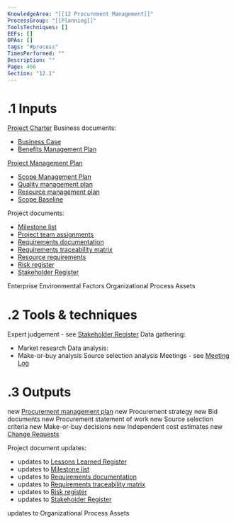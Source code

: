 ```yaml
---
KnowledgeArea: "[[12 Procurement Management]]"
ProcessGroup: "[[Planning]]"
ToolsTechniques: []
EEFs: []
OPAs: []
tags: "#process"
TimesPerformed: ""
Description: ""
Page: 466
Section: "12.1"
---
```

# .1 Inputs
[Project Charter](Project%20Charter.md)
Business documents:
* [Business Case](Business%20Case.md)
* [Benefits Management Plan](Benefits%20Management%20Plan.md)


[Project Management Plan](Project%20Management%20Plan.md)
* [Scope Management Plan](Scope%20Management%20Plan.md)
* [Quality management plan](Quality%20management%20plan.md)
* [Resource management plan](Resource%20management%20plan.md)
* [Scope Baseline](Scope%20Baseline.md)

Project documents:
* [Milestone list](Milestone%20list.md)
* [Project team assignments](Project%20team%20assignments.md)
* [Requirements documentation](Requirements%20documentation.md)
* [Requirements traceability matrix](Requirements%20traceability%20matrix.md)
* [Resource requirements](Resource%20requirements.md)
* [Risk register](Risk%20register.md)
* [Stakeholder Register](Stakeholder%20Register.md)

Enterprise Environmental Factors
Organizational Process Assets

# .2 Tools & techniques
Expert judgement - see [Stakeholder Register](Stakeholder%20Register.md)
Data gathering:
* Market research
Data analysis:
* Make-or-buy analysis
Source selection analysis
Meetings - see [Meeting Log](Meeting%20Log.md)

# .3 Outputs
new [Procurement management plan](Procurement%20management%20plan.md)
new Procurement strategy
new Bid documents
new Procurement statement of work
new Source selection criteria
new Make-or-buy decisions
new Independent cost estimates
new [Change Requests](Change%20Requests.md)

Project document updates:
* updates to [Lessons Learned Register](Lessons%20Learned%20Register.md)
* updates to [Milestone list](Milestone%20list.md)
* updates to [Requirements documentation](Requirements%20documentation.md)
* updates to [Requirements traceability matrix](Requirements%20traceability%20matrix.md)
* updates to [Risk register](Risk%20register.md)
* updates to [Stakeholder Register](Stakeholder%20Register.md)

updates to Organizational Process Assets

